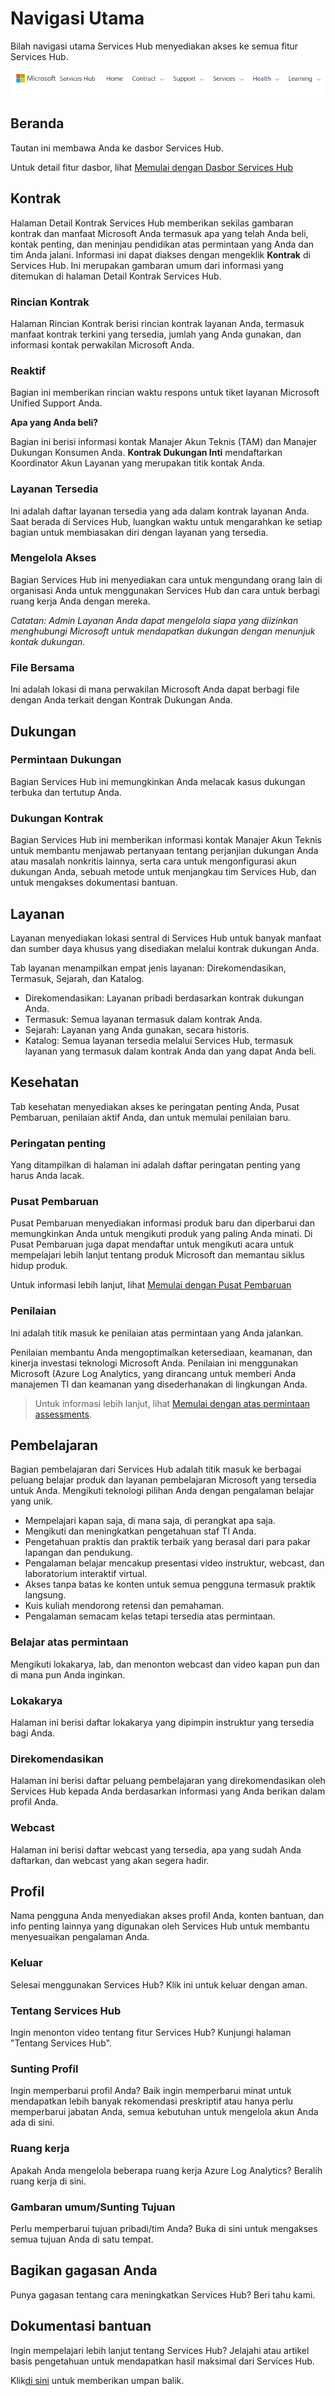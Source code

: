# <a name="primary-navigation"></a>Navigasi Utama

Bilah navigasi utama Services Hub menyediakan akses ke semua fitur Services Hub.


![Nav Utama Dasbor](dashboard-primarynav1.png)


## <a name="home"></a>Beranda

Tautan ini membawa Anda ke dasbor Services Hub.

Untuk detail fitur dasbor, lihat [Memulai dengan Dasbor Services Hub](/services-hub/dashboard/dashboard-kb-gettingstartedwithserviceshubdashboard)

## <a name="contract"></a>Kontrak

Halaman Detail Kontrak Services Hub memberikan sekilas gambaran kontrak dan manfaat Microsoft Anda termasuk apa yang telah Anda beli, kontak penting, dan meninjau pendidikan atas permintaan yang Anda dan tim Anda jalani. Informasi ini dapat diakses dengan mengeklik **Kontrak** di Services Hub. Ini merupakan gambaran umum dari informasi yang ditemukan di halaman Detail Kontrak Services Hub.

### <a name="contract-details"></a>Rincian Kontrak

Halaman Rincian Kontrak berisi rincian kontrak layanan Anda, termasuk manfaat kontrak terkini yang tersedia, jumlah yang Anda gunakan, dan informasi kontak perwakilan Microsoft Anda.

### <a name="reactive"></a>Reaktif

Bagian ini memberikan rincian waktu respons untuk tiket layanan Microsoft Unified Support Anda.

**Apa yang Anda beli?**

Bagian ini berisi informasi kontak Manajer Akun Teknis (TAM) dan Manajer Dukungan Konsumen Anda. **Kontrak Dukungan Inti** mendaftarkan Koordinator Akun Layanan yang merupakan titik kontak Anda.

### <a name="available-services"></a>Layanan Tersedia

Ini adalah daftar layanan tersedia yang ada dalam kontrak layanan Anda. Saat berada di Services Hub, luangkan waktu untuk mengarahkan ke setiap bagian untuk membiasakan diri dengan layanan yang tersedia.

### <a name="manage-access"></a>Mengelola Akses

Bagian Services Hub ini menyediakan cara untuk mengundang orang lain di organisasi Anda untuk menggunakan Services Hub dan cara untuk berbagi ruang kerja Anda dengan mereka.

*Catatan: Admin Layanan Anda dapat mengelola siapa yang diizinkan menghubungi Microsoft untuk mendapatkan dukungan dengan menunjuk kontak dukungan.*

### <a name="shared-files"></a>File Bersama

Ini adalah lokasi di mana perwakilan Microsoft Anda dapat berbagi file dengan Anda terkait dengan Kontrak Dukungan Anda.

## <a name="support"></a>Dukungan

### <a name="support-requests"></a>Permintaan Dukungan

Bagian Services Hub ini memungkinkan Anda melacak kasus dukungan terbuka dan tertutup Anda.

### <a name="contract-support"></a>Dukungan Kontrak

Bagian Services Hub ini memberikan informasi kontak Manajer Akun Teknis untuk membantu menjawab pertanyaan tentang perjanjian dukungan Anda atau masalah nonkritis lainnya, serta cara untuk mengonfigurasi akun dukungan Anda, sebuah metode untuk menjangkau tim Services Hub, dan untuk mengakses dokumentasi bantuan.

## <a name="services"></a>Layanan

Layanan menyediakan lokasi sentral di Services Hub untuk banyak manfaat dan sumber daya khusus yang disediakan melalui kontrak dukungan Anda.

Tab layanan menampilkan empat jenis layanan: Direkomendasikan, Termasuk, Sejarah, dan Katalog.

  - Direkomendasikan: Layanan pribadi berdasarkan kontrak dukungan Anda.
  - Termasuk: Semua layanan termasuk dalam kontrak Anda.
  - Sejarah: Layanan yang Anda gunakan, secara historis.
  - Katalog: Semua layanan tersedia melalui Services Hub, termasuk layanan yang termasuk dalam kontrak Anda dan yang dapat Anda beli.

## <a name="health"></a>Kesehatan

Tab kesehatan menyediakan akses ke peringatan penting Anda, Pusat Pembaruan, penilaian aktif Anda, dan untuk memulai penilaian baru.

### <a name="critical-alerts"></a>Peringatan penting

Yang ditampilkan di halaman ini adalah daftar peringatan penting yang harus Anda lacak.

### <a name="update-center"></a>Pusat Pembaruan

Pusat Pembaruan menyediakan informasi produk baru dan diperbarui dan memungkinkan Anda untuk mengikuti produk yang paling Anda minati. Di Pusat Pembaruan juga dapat mendaftar untuk mengikuti acara untuk mempelajari lebih lanjut tentang produk Microsoft dan memantau siklus hidup produk.

Untuk informasi lebih lanjut, lihat [Memulai dengan Pusat Pembaruan](/services-hub/health/health-kb-updatecenter)

### <a name="assessments"></a>Penilaian

Ini adalah titik masuk ke penilaian atas permintaan yang Anda jalankan.

Penilaian membantu Anda mengoptimalkan ketersediaan, keamanan, dan kinerja investasi teknologi Microsoft Anda. Penilaian ini menggunakan Microsoft (Azure Log Analytics, yang dirancang untuk memberi Anda manajemen TI dan keamanan yang disederhanakan di lingkungan Anda.

> Untuk informasi lebih lanjut, lihat [Memulai dengan atas permintaan assessments](/services-hub/health/health-kb-gettingstarted).

## <a name="learning"></a>Pembelajaran

Bagian pembelajaran dari Services Hub adalah titik masuk ke berbagai peluang belajar produk dan layanan pembelajaran Microsoft yang tersedia untuk Anda. Mengikuti teknologi pilihan Anda dengan pengalaman belajar yang unik.

  - Mempelajari kapan saja, di mana saja, di perangkat apa saja.
  - Mengikuti dan meningkatkan pengetahuan staf TI Anda.
  - Pengetahuan praktis dan praktik terbaik yang berasal dari para pakar lapangan dan pendukung.
  - Pengalaman belajar mencakup presentasi video instruktur, webcast, dan laboratorium interaktif virtual.
  - Akses tanpa batas ke konten untuk semua pengguna termasuk praktik langsung.
  - Kuis kuliah mendorong retensi dan pemahaman.
  - Pengalaman semacam kelas tetapi tersedia atas permintaan.

### <a name="learn-on-demand"></a>Belajar atas permintaan

Mengikuti lokakarya, lab, dan menonton webcast dan video kapan pun dan di mana pun Anda inginkan.

### <a name="workshops"></a>Lokakarya

Halaman ini berisi daftar lokakarya yang dipimpin instruktur yang tersedia bagi Anda.

### <a name="recommended"></a>Direkomendasikan

Halaman ini berisi daftar peluang pembelajaran yang direkomendasikan oleh Services Hub kepada Anda berdasarkan informasi yang Anda berikan dalam profil Anda.

### <a name="webcasts"></a>Webcast

Halaman ini berisi daftar webcast yang tersedia, apa yang sudah Anda daftarkan, dan webcast yang akan segera hadir.

## <a name="profile"></a>Profil

Nama pengguna Anda menyediakan akses profil Anda, konten bantuan, dan info penting lainnya yang digunakan oleh Services Hub untuk membantu menyesuaikan pengalaman Anda.

### <a name="sign-out"></a>Keluar

Selesai menggunakan Services Hub? Klik ini untuk keluar dengan aman.

### <a name="about-services-hub"></a>Tentang Services Hub

Ingin menonton video tentang fitur Services Hub? Kunjungi halaman "Tentang Services Hub".

### <a name="edit-profile"></a>Sunting Profil

Ingin memperbarui profil Anda? Baik ingin memperbarui minat untuk mendapatkan lebih banyak rekomendasi preskriptif atau hanya perlu memperbarui jabatan Anda, semua kebutuhan untuk mengelola akun Anda ada di sini.

### <a name="workspaces"></a>Ruang kerja

Apakah Anda mengelola beberapa ruang kerja Azure Log Analytics? Beralih ruang kerja di sini.

### <a name="goals-overviewedit"></a>Gambaran umum/Sunting Tujuan

Perlu memperbarui tujuan pribadi/tim Anda? Buka di sini untuk mengakses semua tujuan Anda di satu tempat.

## <a name="share-your-idea"></a>Bagikan gagasan Anda

Punya gagasan tentang cara meningkatkan Services Hub? Beri tahu kami.

## <a name="help-documentation"></a>Dokumentasi bantuan

Ingin mempelajari lebih lanjut tentang Services Hub? Jelajahi atau artikel basis pengetahuan untuk mendapatkan hasil maksimal dari Services Hub.



Klik<a href="mailto:SHub_Feedback_RC@Microsoft.com?subject=Resource%20Center%20Feedback%3A%20%3CInsert%20feedback%20topic%3E%3E&amp;body=%3C%3Cplease%20submit%20your%20feedback%20with%20enough%20detail%20on%20the%20problem%2C%20reproduction%20steps%20and%20what%20you%20desire%20to%20happen%3E%3E" target="_blank">di sini</a> untuk memberikan umpan balik.

